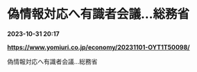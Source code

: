 # 偽情報対応へ有識者会議…総務省

**2023-10-31 20:17**

**https://www.yomiuri.co.jp/economy/20231101-OYT1T50098/**

偽情報対応へ有識者会議…総務省